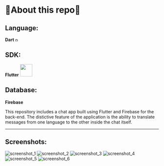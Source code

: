 # 🚨**About this repo**🚨

## Language: 

**Dart** <img src="https://upload.wikimedia.org/wikipedia/commons/7/7e/Dart-logo.png" alt="python_logo" width="13"/> 

## SDK:
**Flutter** <img src="https://d3mds3ychln71.cloudfront.net/img/flutter-logo@3x.png" width="40">

## Database:
**Firebase**<img src="https://seekvectors.com/files/download/Firebase-01.png" width="15">

This repository includes a chat app built using Flutter and Firebase for the back-end. The distictive feature of the application is the ability to translate messages from one language to the other inside the chat itself.
***
## Screenshots:
![screenshot_1](screenshots/Screenshot_1.png)
![screenshot_2](screenshots/Screenshot_2.png)
![screenshot_3](screenshots/Screenshot_3.png)
![screenshot_4](screenshots/Screenshot_4.png)
![screenshot_5](screenshots/Screenshot_5.png)
![screenshot_6](screenshots/Screenshot_6.png)